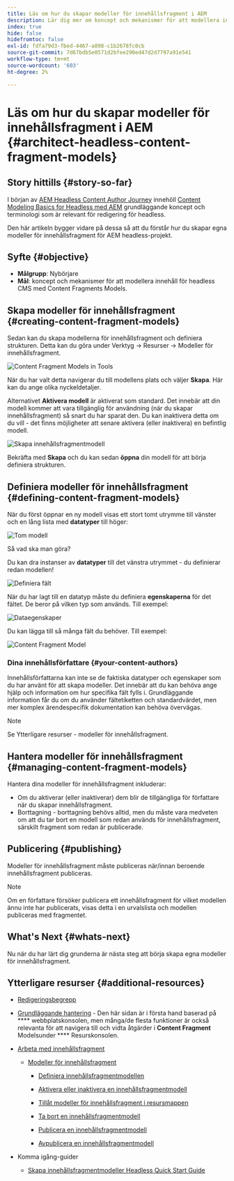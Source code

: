 ```yaml
---
title: Läs om hur du skapar modeller för innehållsfragment i AEM
description: Lär dig mer om koncept och mekanismer för att modellera innehåll för Headless CMS med Content Fragments Models.
index: true
hide: false
hidefromtoc: false
exl-id: fdfa79d3-fbed-4467-a898-c1b2678fc0cb
source-git-commit: 7d67bdb5e0571d2bfee290ed47d2d7797a91e541
workflow-type: tm+mt
source-wordcount: '603'
ht-degree: 2%

---
```


# Läs om hur du skapar modeller för innehållsfragment i AEM {#architect-headless-content-fragment-models}

## Story hittills {#story-so-far}

I början av [AEM Headless Content Author Journey](overview.md) innehöll [Content Modeling Basics for Headless med AEM](basics.md) grundläggande koncept och terminologi som är relevant för redigering för headless.

Den här artikeln bygger vidare på dessa så att du förstår hur du skapar egna modeller för innehållsfragment för AEM headless-projekt.

## Syfte {#objective}

* **Målgrupp**: Nybörjare
* **Mål**: koncept och mekanismer för att modellera innehåll för headless CMS med Content Fragments Models.

<!-- which persona does this? -->
<!-- and who allows the configuration on the folders? -->

<!--
## Enabling Content Fragment Models {#enabling-content-fragment-models}

At the very start you need to enable Content Fragment Models for your site, this is done in the Configuration Browser; under Tools -> General -> Configuration Browser. You can either select to configure the global entry, or create a new configuration. For example:

![Define configuration](/help/assets/content-fragments/assets/cfm-conf-01.png)

>[!NOTE]
>
>See Additional Resources - Content Fragments in the Configuration Browser
-->

## Skapa modeller för innehållsfragment {#creating-content-fragment-models}

Sedan kan du skapa modellerna för innehållsfragment och definiera strukturen. Detta kan du göra under Verktyg -> Resurser -> Modeller för innehållsfragment.

![Content Fragment Models in Tools](assets/cfm-tools.png)

När du har valt detta navigerar du till modellens plats och väljer **Skapa**. Här kan du ange olika nyckeldetaljer.

Alternativet **Aktivera modell** är aktiverat som standard. Det innebär att din modell kommer att vara tillgänglig för användning (när du skapar innehållsfragment) så snart du har sparat den. Du kan inaktivera detta om du vill - det finns möjligheter att senare aktivera (eller inaktivera) en befintlig modell.

![Skapa innehållsfragmentmodell](/help/assets/content-fragments/assets/cfm-models-02.png)

Bekräfta med **Skapa** och du kan sedan **öppna** din modell för att börja definiera strukturen.

## Definiera modeller för innehållsfragment {#defining-content-fragment-models}

När du först öppnar en ny modell visas ett stort tomt utrymme till vänster och en lång lista med **datatyper** till höger:

![Tom modell](/help/assets/content-fragments/assets/cfm-models-03.png)

Så vad ska man göra?

Du kan dra instanser av **datatyper** till det vänstra utrymmet - du definierar redan modellen!

![Definiera fält](/help/assets/content-fragments/assets/cfm-models-04.png)

När du har lagt till en datatyp måste du definiera **egenskaperna** för det fältet. De beror på vilken typ som används. Till exempel:

![Dataegenskaper](/help/assets/content-fragments/assets/cfm-models-05.png)

Du kan lägga till så många fält du behöver. Till exempel:

![Content Fragment Model](/help/assets/content-fragments/assets/cfm-models-07.png)

### Dina innehållsförfattare {#your-content-authors}

Innehållsförfattarna kan inte se de faktiska datatyper och egenskaper som du har använt för att skapa modeller. Det innebär att du kan behöva ange hjälp och information om hur specifika fält fylls i. Grundläggande information får du om du använder fältetiketten och standardvärdet, men mer komplex ärendespecifik dokumentation kan behöva övervägas.

>[!NOTE]
>
>Se Ytterligare resurser - modeller för innehållsfragment.

## Hantera modeller för innehållsfragment {#managing-content-fragment-models}

<!-- needs more details -->

Hantera dina modeller för innehållsfragment inkluderar:

* Om du aktiverar (eller inaktiverar) dem blir de tillgängliga för författare när du skapar innehållsfragment.
* Borttagning - borttagning behövs alltid, men du måste vara medveten om att du tar bort en modell som redan används för innehållsfragment, särskilt fragment som redan är publicerade.

## Publicering {#publishing}

<!-- needs more details -->

Modeller för innehållsfragment måste publiceras när/innan beroende innehållsfragment publiceras.

>[!NOTE]
>
>Om en författare försöker publicera ett innehållsfragment för vilket modellen ännu inte har publicerats, visas detta i en urvalslista och modellen publiceras med fragmentet.

## What&#39;s Next {#whats-next}

Nu när du har lärt dig grunderna är nästa steg att börja skapa egna modeller för innehållsfragment.

## Ytterligare resurser {#additional-resources}

* [Redigeringsbegrepp](/help/sites-cloud/authoring/getting-started/concepts.md)

* [Grundläggande hantering](/help/sites-cloud/authoring/getting-started/basic-handling.md)  - Den här sidan är i första hand baserad på  **** webbplatskonsolen, men många/de flesta funktioner är också relevanta för att navigera till och vidta åtgärder i  **Content Fragment** Modelsunder  **** Resurskonsolen.

* [Arbeta med innehållsfragment](/help/assets/content-fragments/content-fragments.md)

   * [Modeller för innehållsfragment](/help/assets/content-fragments/content-fragments-models.md)

      * [Definiera innehållsfragmentmodellen](/help/assets/content-fragments/content-fragments-models.md#defining-your-content-fragment-model)

      * [Aktivera eller inaktivera en innehållsfragmentmodell](/help/assets/content-fragments/content-fragments-models.md#enabling-disabling-a-content-fragment-model)

      * [Tillåt modeller för innehållsfragment i resursmappen](/help/assets/content-fragments/content-fragments-models.md#allowing-content-fragment-models-assets-folder)

      * [Ta bort en innehållsfragmentmodell](/help/assets/content-fragments/content-fragments-models.md#deleting-a-content-fragment-model)

      * [Publicera en innehållsfragmentmodell](/help/assets/content-fragments/content-fragments-models.md#publishing-a-content-fragment-model)

      * [Avpublicera en innehållsfragmentmodell](/help/assets/content-fragments/content-fragments-models.md#unpublishing-a-content-fragment-model)

* Komma igång-guider

   * [Skapa innehållsfragmentmodeller Headless Quick Start Guide](/help/implementing/developing/headless/getting-started/create-content-model.md)
